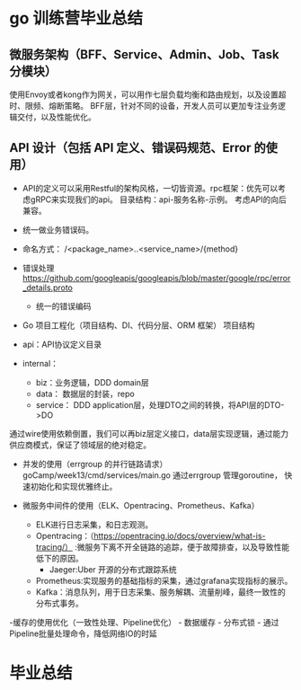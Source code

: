 # go 训练营毕业总结

## 微服务架构（BFF、Service、Admin、Job、Task 分模块）
使用Envoy或者kong作为网关，可以用作七层负载均衡和路由规划，以及设置超时、限频、熔断策略。
BFF层，针对不同的设备，开发人员可以更加专注业务逻辑交付，以及性能优化。


## API 设计（包括 API 定义、错误码规范、Error 的使用）
- API的定义可以采用Restful的架构风格，一切皆资源。rpc框架：优先可以考虑gRPC来实现我们的api。
目录结构：api-服务名称-示例。
考虑API的向后兼容。
- 统一做业务错误码。
- 命名方式：
/<package_name>.<version>.<service_name>/{method}

- 错误处理
https://github.com/googleapis/googleapis/blob/master/google/rpc/error_details.proto
    - 统一的错误编码

- Go 项目工程化（项目结构、DI、代码分层、ORM 框架）
项目结构
- api：API协议定义目录
- internal：
    - biz：业务逻辑，DDD domain层
    - data： 数据层的封装，repo
    - service： DDD application层，处理DTO之间的转换，将API层的DTO->DO

通过wire使用依赖倒置，我们可以再biz层定义接口，data层实现逻辑，通过能力供应商模式，保证了领域层的绝对稳定。

- 并发的使用（errgroup 的并行链路请求）
goCamp/week13/cmd/services/main.go 通过errgroup 管理goroutine， 快速初始化和实现优雅终止。

- 微服务中间件的使用（ELK、Opentracing、Prometheus、Kafka）
    - ELK进行日志采集，和日志观测。
    - Opentracing：（https://opentracing.io/docs/overview/what-is-tracing/） :微服务下离不开全链路的追踪，便于故障排查，以及导致性能低下的原因。
        - Jaeger:Uber 开源的分布式跟踪系统
    - Prometheus:实现服务的基础指标的采集，通过grafana实现指标的展示。
    - Kafka：消息队列，用于日志采集、服务解耦、流量削峰，最终一致性的分布式事务。


-缓存的使用优化（一致性处理、Pipeline优化）
    - 数据缓存
    - 分布式锁
    - 通过Pipeline批量处理命令，降低网络IO的时延


# 毕业总结
